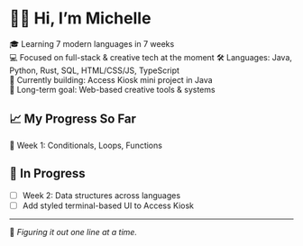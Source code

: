 # 👋🏽 Hi, I’m Michelle

🎓 Learning 7 modern languages in 7 weeks  
💻 Focused on full-stack & creative tech at the moment 
🛠 Languages: Java, Python, Rust, SQL, HTML/CSS/JS, TypeScript  
🎯 Currently building: Access Kiosk mini project in Java  
🧠 Long-term goal: Web-based creative tools & systems

## 📈 My Progress So Far
🚀 Week 1: Conditionals, Loops, Functions  

## 🌱 In Progress
- [ ] Week 2: Data structures across languages
- [ ] Add styled terminal-based UI to Access Kiosk

---
🧩 *Figuring it out one line at a time.*
